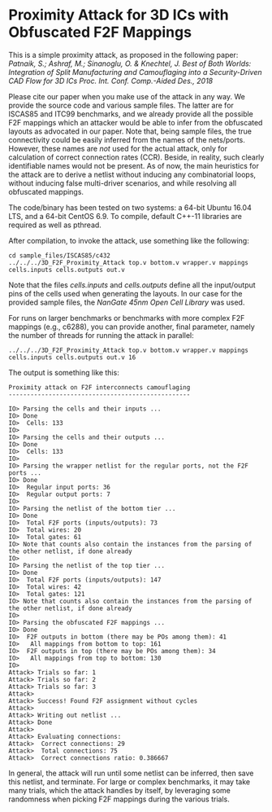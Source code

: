 # Proximity Attack for 3D ICs with Obfuscated F2F Mappings

This is a simple proximity attack, as proposed in the following paper: *Patnaik, S.; Ashraf, M.; Sinanoglu, O. & Knechtel, J. Best of Both
Worlds: Integration of Split Manufacturing and Camouflaging into a Security-Driven CAD Flow for 3D ICs Proc. Int. Conf. Comp.-Aided Des.,
	2018*

Please cite our paper when you make use of the attack in any way.
We provide the source code and various sample files.  The latter are for ISCAS85 and ITC99 benchmarks, and we already provide all the
possible F2F mappings which an attacker would be able to infer from the obfuscated layouts as advocated in our paper.
Note that, being sample files, the true connectivity could
be easily inferred from the names of the nets/ports. However, these names are *not* used for the actual attack, only for calculation of
correct connection rates (CCR).  Beside, in reality, such clearly identifiable names would not be present.  As of now, the main heuristics
for the attack are to derive a netlist without inducing any combinatorial loops, without inducing false multi-driver scenarios, and
while resolving all obfuscated mappings.

The code/binary has been tested on two systems: a 64-bit Ubuntu 16.04 LTS, and a 64-bit CentOS 6.9.
To compile, default C++-11 libraries are required as well as pthread.

After compilation, to invoke the attack, use something like the following:

	cd sample_files/ISCAS85/c432
	../../../3D_F2F_Proximity_Attack top.v bottom.v wrapper.v mappings cells.inputs cells.outputs out.v

Note that the files *cells.inputs* and *cells.outputs* define all the input/output pins of the cells used when generating the layouts. In
our case for the provided sample files, the *NanGate 45nm Open Cell Library* was used.

For runs on larger benchmarks or benchmarks with more complex F2F mappings (e.g., c6288), you can provide another, final parameter, namely
the number of threads for running the attack in parallel:

	../../../3D_F2F_Proximity_Attack top.v bottom.v wrapper.v mappings cells.inputs cells.outputs out.v 16

The output is something like this:

	Proximity attack on F2F interconnects camouflaging
	--------------------------------------------------
	
	IO> Parsing the cells and their inputs ...
	IO> Done
	IO>  Cells: 133
	IO>
	IO> Parsing the cells and their outputs ...
	IO> Done
	IO>  Cells: 133
	IO>
	IO> Parsing the wrapper netlist for the regular ports, not the F2F ports ...
	IO> Done
	IO>  Regular input ports: 36
	IO>  Regular output ports: 7
	IO>
	IO> Parsing the netlist of the bottom tier ...
	IO> Done
	IO>  Total F2F ports (inputs/outputs): 73
	IO>  Total wires: 20
	IO>  Total gates: 61
	IO> Note that counts also contain the instances from the parsing of the other netlist, if done already
	IO>
	IO> Parsing the netlist of the top tier ...
	IO> Done
	IO>  Total F2F ports (inputs/outputs): 147
	IO>  Total wires: 42
	IO>  Total gates: 121
	IO> Note that counts also contain the instances from the parsing of the other netlist, if done already
	IO>
	IO> Parsing the obfuscated F2F mappings ...
	IO> Done
	IO>  F2F outputs in bottom (there may be POs among them): 41
	IO>   All mappings from bottom to top: 161
	IO>  F2F outputs in top (there may be POs among them): 34
	IO>   All mappings from top to bottom: 130
	IO>
	Attack> Trials so far: 1
	Attack> Trials so far: 2
	Attack> Trials so far: 3
	Attack>
	Attack> Success! Found F2F assignment without cycles
	Attack>
	Attack> Writing out netlist ...
	Attack> Done
	Attack>
	Attack> Evaluating connections:
	Attack>  Correct connections: 29
	Attack>  Total connections: 75
	Attack>  Correct connections ratio: 0.386667

In general, the attack will run until some netlist can be inferred, then save this netlist, and terminate. For large or complex benchmarks,
it may take many trials, which the attack handles by itself, by leveraging some randomness when picking F2F mappings during the various trials.
